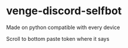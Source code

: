# venge-discord-selfbot

Made on python compatible with every device

Scroll to bottom paste token where it says 
